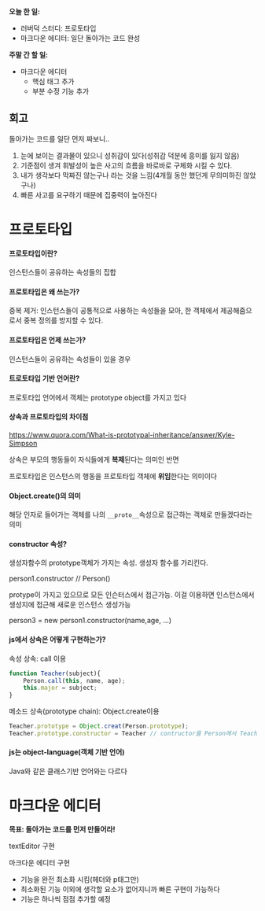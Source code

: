 **오늘 한 일:**

* 러버덕 스터디: 프로토타입
* 마크다운 에디터: 일단 돌아가는 코드 완성





**주말 간 할 일:**

* 마크다운 에디터
  * 핵심 태그 추가
  * 부분 수정 기능 추가





## 회고

돌아가는 코드를 일단 먼저 짜보니..

1. 눈에 보이는 결과물이 있으니 성취감이 있다(성취감 덕분에 흥미를 잃지 않음)
2. 기준점이 생겨 휘발성이 높은 사고의 흐름을 바로바로 구체화 시킬 수 있다.
3. 내가 생각보다 막짜진 않는구나 라는 것을 느낌(4개월 동안 했던게 무의미하진 않았구나)
4. 빠른 사고를 요구하기 때문에 집중력이 높아진다



# 프로토타입

#### 프로토타입이란?

인스턴스들이 공유하는 속성들의 집합

#### 프로토타입은 왜 쓰는가?

중복 제거: 인스턴스들이 공통적으로 사용하는 속성들을 모아, 한 객체에서 제공해줌으로서 중복 정의를 방지할 수 있다.

#### 프로토타입은 언제 쓰는가?

인스턴스들이 공유하는 속성들이 있을 경우

#### 트로토타입 기반 언어란?

프로토타입 언어에서 객체는 prototype object를 가지고 있다

#### 상속과 프로토타입의 차이점

https://www.quora.com/What-is-prototypal-inheritance/answer/Kyle-Simpson

상속은 부모의 행동들이 자식들에게 **복제**된다는 의미인 반면

프로토타입은 인스턴스의 행동을 프로토타입 객체에 **위임**한다는 의미이다

#### Object.create()의 의미

해당 인자로 들어가는 객체를 나의 `__proto__`속성으로 접근하는 객체로 만들겠다라는 의미

#### constructor 속성?

생성자함수의 prototype객체가 가지는 속성. 생성자 함수를 가리킨다.

person1.constructor // Person()

protype이 가지고 있으므로 모든 인슨터스에서 접근가능. 이걸 이용하면 인스턴스에서 생성지에 접근해 새로운 인스턴스 생성가능

person3 = new person1.constructor(name,age, ...)

#### js에서 상속은 어떻게 구현하는가?

속성 상속: call 이용

```javascript
function Teacher(subject){
    Person.call(this, name, age);
    this.major = subject;
}
```

메소드 상속(prototype chain): Object.create이용

```javascript
Teacher.prototype = Object.creat(Person.prototype);
Teacher.prototype.constructor = Teacher // contructor를 Person에서 Teacher로 변경
```

#### js는 object-language(객체 기반 언어)

Java와 같은 클래스기반 언어와는 다르다



# 마크다운 에디터

**목표: 돌아가는 코드를 먼저 만들어라!**

textEditor 구현

마크다운 에디터 구현

* 기능을 완전 최소화 시킴(헤더와 p태그만)
* 최소화된 기능 이외에 생각할 요소가 없어지니까 빠른 구현이 가능하다
* 기능은 하나씩 점점 추가할 예정